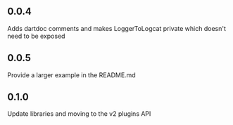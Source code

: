 ## 0.0.4

Adds dartdoc comments and makes LoggerToLogcat private which doesn't need to be exposed

## 0.0.5 

Provide a larger example in the README.md

## 0.1.0

Update libraries and moving to the v2 plugins API